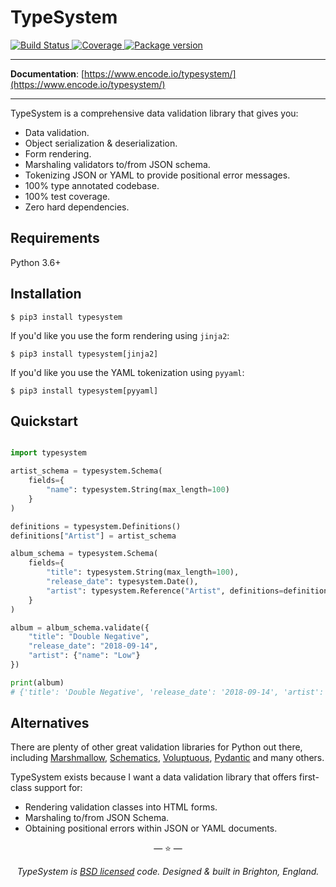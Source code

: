 # TypeSystem

<p>
<a href="https://github.com/encode/typesystem/actions">
    <img src="https://github.com/encode/typesystem/workflows/Test%20Suite/badge.svg" alt="Build Status">
</a>
<a href="https://codecov.io/gh/encode/typesystem">
    <img src="https://codecov.io/gh/encode/typesystem/branch/master/graph/badge.svg" alt="Coverage">
</a>
<a href="https://pypi.org/project/typesystem/">
    <img src="https://badge.fury.io/py/typesystem.svg" alt="Package version">
</a>
</p>

---

**Documentation**: [https://www.encode.io/typesystem/](https://www.encode.io/typesystem/)

---

TypeSystem is a comprehensive data validation library that gives you:

* Data validation.
* Object serialization & deserialization.
* Form rendering.
* Marshaling validators to/from JSON schema.
* Tokenizing JSON or YAML to provide positional error messages.
* 100% type annotated codebase.
* 100% test coverage.
* Zero hard dependencies.

## Requirements

Python 3.6+

## Installation

```shell
$ pip3 install typesystem
```

If you'd like you use the form rendering using `jinja2`:

```shell
$ pip3 install typesystem[jinja2]
```

If you'd like you use the YAML tokenization using `pyyaml`:

```shell
$ pip3 install typesystem[pyyaml]
```

## Quickstart

```python

import typesystem

artist_schema = typesystem.Schema(
    fields={
        "name": typesystem.String(max_length=100)
    }
)

definitions = typesystem.Definitions()
definitions["Artist"] = artist_schema

album_schema = typesystem.Schema(
    fields={
        "title": typesystem.String(max_length=100),
        "release_date": typesystem.Date(),
        "artist": typesystem.Reference("Artist", definitions=definitions)
    }
)

album = album_schema.validate({
    "title": "Double Negative",
    "release_date": "2018-09-14",
    "artist": {"name": "Low"}
})

print(album)
# {'title': 'Double Negative', 'release_date': '2018-09-14', 'artist': {'name': 'Low'}}

```

## Alternatives

There are plenty of other great validation libraries for Python out there,
including [Marshmallow](https://github.com/marshmallow-code/marshmallow),
[Schematics](https://github.com/schematics/schematics),
[Voluptuous](https://github.com/alecthomas/voluptuous), [Pydantic](https://github.com/samuelcolvin/pydantic/) and many others.

TypeSystem exists because I want a data validation library that offers
first-class support for:

* Rendering validation classes into HTML forms.
* Marshaling to/from JSON Schema.
* Obtaining positional errors within JSON or YAML documents.

<p align="center">&mdash; ⭐️ &mdash;</p>
<p align="center"><i>TypeSystem is <a href="https://github.com/encode/typesystem/blob/master/LICENSE.md">BSD licensed</a> code. Designed & built in Brighton, England.</i></p>
